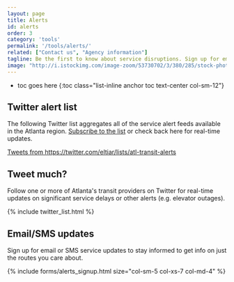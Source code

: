 ```yaml
---
layout: page
title: Alerts
id: alerts
order: 3
category: 'tools'
permalink: '/tools/alerts/'
related: ["Contact us", "Agency information"]
tagline: Be the first to know about service disruptions. Sign up for email/SMS alerts or follow our Twitter feeds.
image: "http://i.istockimg.com/image-zoom/53730702/3/380/285/stock-photo-53730702-bell.jpg"
---
```


* toc goes here
{:toc class="list-inline anchor toc text-center col-sm-12"}

## Twitter alert list

The following Twitter list aggregates all of the service alert feeds available in the Atlanta region. [Subscribe to the list](https://twitter.com/eltiar/lists/atl-transit-alerts) or check back here for real-time updates.

<div class="col-md-offset-2">
	<a class="twitter-timeline" height="300" href="https://twitter.com/eltiar/lists/atl-transit-alerts" data-widget-id="469587949617553409">Tweets from https://twitter.com/eltiar/lists/atl-transit-alerts</a>
	<script>!function(d,s,id){var js,fjs=d.getElementsByTagName(s)[0],p=/^http:/.test(d.location)?'http':'https';if(!d.getElementById(id)){js=d.createElement(s);js.id=id;js.src=p+"://platform.twitter.com/widgets.js";fjs.parentNode.insertBefore(js,fjs);}}(document,"script","twitter-wjs");</script>
</div>

## Tweet much?

Follow one or more of Atlanta's transit providers on Twitter for real-time updates on significant service delays or other alerts (e.g. elevator outages).

<div class="row">
	{% include twitter_list.html %}
</div>

## Email/SMS updates

Sign up for email or SMS service updates to stay informed to get info on just the routes you care about.

{% include forms/alerts_signup.html size="col-sm-5 col-xs-7 col-md-4" %}